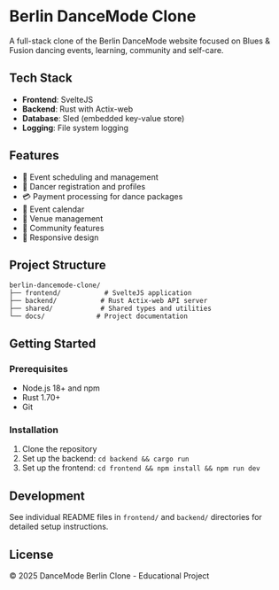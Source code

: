 # Berlin DanceMode Clone

A full-stack clone of the Berlin DanceMode website focused on Blues & Fusion dancing events, learning, community and self-care.

## Tech Stack

- **Frontend**: SvelteJS
- **Backend**: Rust with Actix-web
- **Database**: Sled (embedded key-value store)
- **Logging**: File system logging

## Features

- 🎯 Event scheduling and management
- 💃 Dancer registration and profiles
- 💳 Payment processing for dance packages
- 📅 Event calendar
- 🏢 Venue management
- 👥 Community features
- 📱 Responsive design

## Project Structure

```
berlin-dancemode-clone/
├── frontend/           # SvelteJS application
├── backend/           # Rust Actix-web API server
├── shared/            # Shared types and utilities
└── docs/             # Project documentation
```

## Getting Started

### Prerequisites

- Node.js 18+ and npm
- Rust 1.70+
- Git

### Installation

1. Clone the repository
2. Set up the backend: `cd backend && cargo run`
3. Set up the frontend: `cd frontend && npm install && npm run dev`

## Development

See individual README files in `frontend/` and `backend/` directories for detailed setup instructions.

## License

© 2025 DanceMode Berlin Clone - Educational Project
